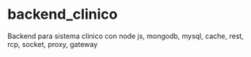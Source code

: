 # backend_clinico
Backend para sistema clinico con node js, mongodb, mysql, cache, rest, rcp, socket, proxy, gateway 
